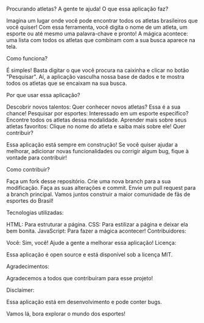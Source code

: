Procurando atletas? A gente te ajuda!
O que essa aplicação faz?

Imagina um lugar onde você pode encontrar todos os atletas brasileiros que você quiser! Com essa ferramenta, você digita o nome de um atleta, um esporte ou até mesmo uma palavra-chave e pronto! A mágica acontece: uma lista com todos os atletas que combinam com a sua busca aparece na tela.

Como funciona?

É simples! Basta digitar o que você procura na caixinha e clicar no botão "Pesquisar". Aí, a aplicação vasculha nossa base de dados e te mostra todos os atletas que se encaixam na sua busca.

Por que usar essa aplicação?

Descobrir novos talentos: Quer conhecer novos atletas? Essa é a sua chance!
Pesquisar por esportes: Interessado em um esporte específico? Encontre todos os atletas dessa modalidade.
Aprender mais sobre seus atletas favoritos: Clique no nome do atleta e saiba mais sobre ele!
Quer contribuir?

Essa aplicação está sempre em construção! Se você quiser ajudar a melhorar, adicionar novas funcionalidades ou corrigir algum bug, fique à vontade para contribuir!

Como contribuir?

Faça um fork desse repositório.
Crie uma nova branch para a sua modificação.
Faça as suas alterações e commit.
Envie um pull request para a branch principal.
Vamos juntos construir a maior comunidade de fãs de esportes do Brasil!

Tecnologias utilizadas:

HTML: Para estruturar a página.
CSS: Para estilizar a página e deixar ela bem bonita.
JavaScript: Para fazer a mágica acontecer!
Contribuidores:

Você: Sim, você! Ajude a gente a melhorar essa aplicação!
Licença:

Essa aplicação é open source e está disponível sob a licença MIT.

Agradecimentos:

Agradecemos a todos que contribuíram para esse projeto!

Disclaimer:

Essa aplicação está em desenvolvimento e pode conter bugs.

Vamos lá, bora explorar o mundo dos esportes!
